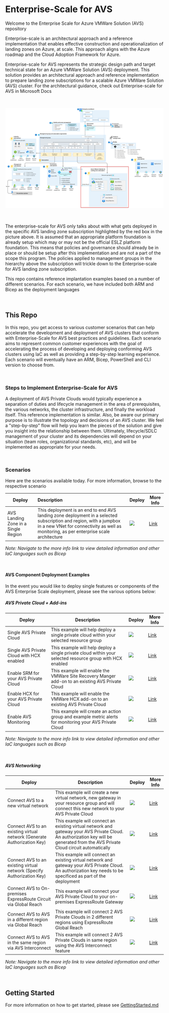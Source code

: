 # Enterprise-Scale for AVS

Welcome to the Enterprise Scale for Azure VMWare Solution (AVS) repository

Enterprise-scale is an architectural approach and a reference implementation that enables effective construction and operationalization of landing zones on Azure, at scale. This approach aligns with the Azure roadmap and the Cloud Adoption Framework for Azure.

Enterprise-scale for AVS represents the strategic design path and target technical state for an Azure VMWare Solution (AVS) deployment. This solution provides an architectural approach and reference implementation to prepare landing zone subscriptions for a scalable Azure VMWare Solution (AVS) cluster. For the architectural guidance, check out Enterprise-scale for AVS in Microsoft Docs

<br/>

![Golden state platform foundation with AVS Landing Zone highlighted in red](./docs/images/azure-vmware-eslz-architecture.png)

<br/>

The enterprise-scale for AVS only talks about with what gets deployed in the specific AVS landing zone subscription highlighted by the red box in the picture above. It is assumed that an appropriate platform foundation is already setup which may or may not be the official ESLZ platform foundation. This means that policies and governance should already be in place or should be setup after this implementation and are not a part of the scope this program. The policies applied to management groups in the hierarchy above the subscription will trickle down to the Enterprise-scale for AVS landing zone subscription.

This repo contains reference implantation examples based on a number of different scenarios. For each scenario, we have included both ARM and Bicep as the deployment languages

<br/>

## This Repo

In this repo, you get access to various customer scenarios that can help accelerate the development and deployment of AVS clusters that conform with Enterprise-Scale for AVS best practices and guidelines. Each scenario aims to represent common customer experiences with the goal of accelerating the process of developing and deploying conforming AVS clusters using IaC as well as providing a step-by-step learning experience. Each scenario will eventually have an ARM, Bicep, PowerShell and CLI version to choose from.

<br/>

### Steps to Implement Enterprise-Scale for AVS

A deployment of AVS Private Clouds would typically experience a separation of duties and lifecycle management in the area of prerequisites, the various networks, the cluster infrastructure, and finally the workload itself. This reference implementation is similar. Also, be aware our primary purpose is to illustrate the topology and decisions of an AVS cluster. We feel a "step-by-step" flow will help you learn the pieces of the solution and give you insight into the relationship between them. Ultimately, lifecycle/SDLC management of your cluster and its dependencies will depend on your situation (team roles, organizational standards, etc), and will be implemented as appropriate for your needs.

<br/>

### Scenarios

Here are the scenarios available today. For more information, browse to the respective scenario

| Deploy                              | Description                                                  | Deploy                                                       | More Info                               |
| ----------------------------------- | :----------------------------------------------------------- | ------------------------------------------------------------ | --------------------------------------- |
| AVS Landing Zone in a Single Region | This deployment is an end to end AVS landing zone deployment in a selected subscription and region, with a jumpbox in a new VNet for connectivity as well as monitoring, as per enterprise scale architecture | ![](https://docs.microsoft.com/en-us/azure/templates/media/deploy-to-azure.svg) | [Link](./AVS-Landing-Zone/SingleRegion) |

*Note: Navigate to the more info link to view detailed information and other IaC languages such as Bicep*



<br/>

#### AVS Component Deployment Examples

In the event you would like to deploy single features or components of the AVS Enterprise Scale deployment, please see the various options below:

##### AVS Private Cloud + Add-ins

| Deploy                                    | Description                                                  | Deploy                                                       | More Info                                                |
| ----------------------------------------- | ------------------------------------------------------------ | ------------------------------------------------------------ | -------------------------------------------------------- |
| Single AVS Private Cloud                  | This example will help deploy a single private cloud within your selected resource group | ![](https://docs.microsoft.com/en-us/azure/templates/media/deploy-to-azure.svg) | [Link](./Examples/PrivateCloud/AVS-PrivateCloud)         |
| Single AVS Private Cloud with HCX enabled | This example will help deploy a single private cloud within your selected resource group with HCX enabled | ![](https://docs.microsoft.com/en-us/azure/templates/media/deploy-to-azure.svg) | [Link](./Examples/PrivateCloud/AVS-PrivateCloud-WithHCX) |
| Enable SRM for your AVS Private Cloud     | This example will enable the VMWare Site Recovery Manger add-on to an existing AVS Private Cloud | ![](https://docs.microsoft.com/en-us/azure/templates/media/deploy-to-azure.svg) | [Link](./Examples/Addins/SRM)                            |
| Enable HCX for your AVS Private Cloud     | This example will enable the VMWare HCX add-on to an existing AVS Private Cloud | ![](https://docs.microsoft.com/en-us/azure/templates/media/deploy-to-azure.svg) | [Link](./Examples/Addins/HCX)                            |
| Enable AVS Monitoring                     | This example will create an action group and example metric alerts for monitoring your AVS Private Cloud | ![](https://docs.microsoft.com/en-us/azure/templates/media/deploy-to-azure.svg) | [Link](./Examples/Monitoring/AVS-Utilization-Alerts)     |

*Note: Navigate to the more info link to view detailed information and other IaC languages such as Bicep*

<br/>

##### AVS Networking

| Deploy                                                       | Description                                                  | Deploy                                                       | More Info                                                    |
| ------------------------------------------------------------ | ------------------------------------------------------------ | ------------------------------------------------------------ | ------------------------------------------------------------ |
| Connect AVS to a new virtual network                         | This example will create a new virtual network, new gateway in your resource group and will connect this new network to your AVS Private Cloud | ![](https://docs.microsoft.com/en-us/azure/templates/media/deploy-to-azure.svg) | [Link](./Examples/Networking/AVS-to-VNet-NewVNet)            |
| Connect AVS to an existing virtual network (Generate Authorization Key) | This example will connect an existing virtual network and gateway your AVS Private Cloud. An authorization key will be generated from the AVS Private Cloud circuit automatically | ![](https://docs.microsoft.com/en-us/azure/templates/media/deploy-to-azure.svg) | [Link](./Examples/Networking/AVS-to-VNet-ExistingVNet)       |
| Connect AVS to an existing virtual network (Specify Authorization Key) | This example will connect an existing virtual network and gateway your AVS Private Cloud. An authorization key needs to be specificed as part of the deployment | ![](https://docs.microsoft.com/en-us/azure/templates/media/deploy-to-azure.svg) | [Link](./Examples/Networking/ExpressRoute-to-VNet)           |
| Connect AVS to On-premises ExpressRoute Circuit via Global Reach | This example will connect your AVS Private Cloud to your on-premises ExpressRoute Gateway | ![](https://docs.microsoft.com/en-us/azure/templates/media/deploy-to-azure.svg) | [Link](./Examples/Networking/AVS-to-OnPremises-ExpressRoute-GlobalReach) |
| Connect AVS to AVS in a different region via Global Reach    | This example will connect 2 AVS Private Clouds in 2 different regions using ExpressRoute Global Reach | ![](https://docs.microsoft.com/en-us/azure/templates/media/deploy-to-azure.svg) | [Link](./Examples/Networking/AVS-to-AVS-CrossRegion-GlobalReach) |
| Connect AVS to AVS in the same region via AVS Interconnect   | This example will connect 2 AVS Private Clouds in same region using the AVS Interconnect feature | ![](https://docs.microsoft.com/en-us/azure/templates/media/deploy-to-azure.svg) | [Link](./Examples/Networking/AVS-to-AVS-SameRegion)          |

*Note: Navigate to the more info link to view detailed information and other IaC languages such as Bicep*

<br/>

## Getting Started

For more information on how to get started, please see [GettingStarted.md](GettingStarted.md)

